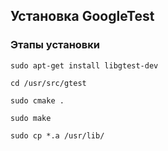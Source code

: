 ## Установка GoogleTest
### Этапы установки
```
sudo apt-get install libgtest-dev
```
```
cd /usr/src/gtest
```
```
sudo cmake .
```
```
sudo make
```
```
sudo cp *.a /usr/lib/
```

